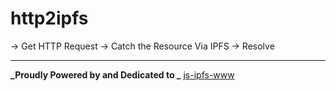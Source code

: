 # http2ipfs

-> Get HTTP Request -> Catch the Resource Via IPFS -> Resolve

---
**_Proudly Powered by and Dedicated to _** [js-ipfs-www](https://github.com/ipfs/js.ipfs.io)
